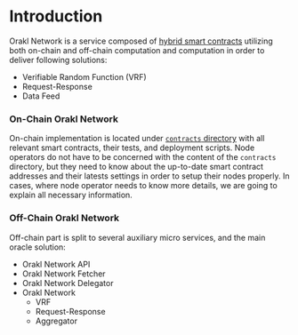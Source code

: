 # Introduction

Orakl Network is a service composed of [hybrid smart contracts](https://blog.chain.link/hybrid-smart-contracts-explained/) utilizing both on-chain and off-chain computation and computation in order to deliver following solutions:

* Verifiable Random Function (VRF)
* Request-Response
* Data Feed

### On-Chain Orakl Network

On-chain implementation is located under [`contracts` directory](https://github.com/Bisonai/orakl/tree/master/contracts) with all relevant smart contracts, their tests, and deployment scripts. Node operators do not have to be concerned with the content of the `contracts` directory, but they need to know about the up-to-date smart contract addresses and their latests settings in order to setup their nodes properly. In cases, where node operator needs to know more details, we are going to explain all necessary information.

### Off-Chain Orakl Network

Off-chain part is split to several auxiliary micro services, and the main oracle solution:

* Orakl Network API
* Orakl Network Fetcher
* Orakl Network Delegator
* Orakl Network
  * VRF
  * Request-Response
  * &#x20;Aggregator

